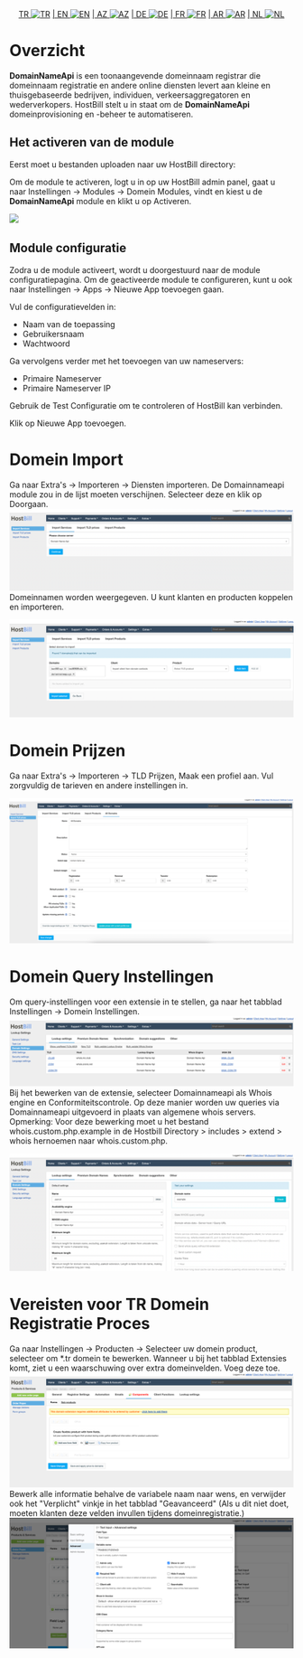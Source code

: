 <div align="center">  
  <a href="README.md"   >   TR <img style="padding-top: 8px" src="https://raw.githubusercontent.com/yammadev/flag-icons/master/png/TR.png" alt="TR" height="20" /></a>  
  <a href="README-EN.md"> | EN <img style="padding-top: 8px" src="https://raw.githubusercontent.com/yammadev/flag-icons/master/png/US.png" alt="EN" height="20" /></a>  
  <a href="README-AZ.md"> | AZ <img style="padding-top: 8px" src="https://raw.githubusercontent.com/yammadev/flag-icons/master/png/AZ.png" alt="AZ" height="20" /></a>  
  <a href="README-DE.md"> | DE <img style="padding-top: 8px" src="https://raw.githubusercontent.com/yammadev/flag-icons/master/png/DE.png" alt="DE" height="20" /></a>  
  <a href="README-FR.md"> | FR <img style="padding-top: 8px" src="https://raw.githubusercontent.com/yammadev/flag-icons/master/png/FR.png" alt="FR" height="20" /></a>  
  <a href="README-AR.md"> | AR <img style="padding-top: 8px" src="https://raw.githubusercontent.com/yammadev/flag-icons/master/png/AR.png" alt="AR" height="20" /></a>  
  <a href="README-NL.md"> | NL <img style="padding-top: 8px" src="https://raw.githubusercontent.com/yammadev/flag-icons/master/png/NL.png" alt="NL" height="20" /></a>  
</div>

# Overzicht

**DomainNameApi** is een toonaangevende domeinnaam registrar die domeinnaam registratie en andere online diensten levert aan kleine en thuisgebaseerde bedrijven, individuen, verkeersaggregatoren en wederverkopers. HostBill stelt u in staat om de **DomainNameApi** domeinprovisioning en -beheer te automatiseren.

## Het activeren van de module
Eerst moet u bestanden uploaden naar uw HostBill directory:

Om de module te activeren, logt u in op uw HostBill admin panel, gaat u naar Instellingen → Modules → Domein Modules, vindt en kiest u de **DomainNameApi** module en klikt u op Activeren.

![](image.jpg)

## Module configuratie

Zodra u de module activeert, wordt u doorgestuurd naar de module configuratiepagina. Om de geactiveerde module te configureren, kunt u ook naar Instellingen → Apps → Nieuwe App toevoegen gaan.

Vul de configuratievelden in:

- Naam van de toepassing
- Gebruikersnaam
- Wachtwoord

Ga vervolgens verder met het toevoegen van uw nameservers:

- Primaire Nameserver
- Primaire Nameserver IP

Gebruik de Test Configuratie om te controleren of HostBill kan verbinden.

Klik op Nieuwe App toevoegen.

# Domein Import

Ga naar Extra's -> Importeren -> Diensten importeren. De Domainnameapi module zou in de lijst moeten verschijnen. Selecteer deze en klik op Doorgaan.
![img_1.png](img_1.png)
Domeinnamen worden weergegeven. U kunt klanten en producten koppelen en importeren.

![img.png](img.png)

# Domein Prijzen

Ga naar Extra's -> Importeren -> TLD Prijzen, Maak een profiel aan.
Vul zorgvuldig de tarieven en andere instellingen in.

![img_2.png](img_2.png)

# Domein Query Instellingen

Om query-instellingen voor een extensie in te stellen, ga naar het tabblad Instellingen -> Domein Instellingen.
![img_3.png](img_3.png)
Bij het bewerken van de extensie, selecteer Domainnameapi als Whois engine en Conformiteitscontrole. Op deze manier worden uw queries via Domainnameapi uitgevoerd in plaats van algemene whois servers.
Opmerking: Voor deze bewerking moet u het bestand whois.custom.php.example in de Hostbill Directory > includes > extend > whois hernoemen naar whois.custom.php.

![img_4.png](img_4.png)

# Vereisten voor TR Domein Registratie Proces
Ga naar Instellingen -> Producten -> Selecteer uw domein product, selecteer om *.tr domein te bewerken. Wanneer u bij het tabblad Extensies komt, ziet u een waarschuwing over extra domeinvelden. Voeg deze toe.
![img_5.png](img_5.png)
Bewerk alle informatie behalve de variabele naam naar wens, en verwijder ook het "Verplicht" vinkje in het tabblad "Geavanceerd" (Als u dit niet doet, moeten klanten deze velden invullen tijdens domeinregistratie.)
![img_6.png](img_6.png)
